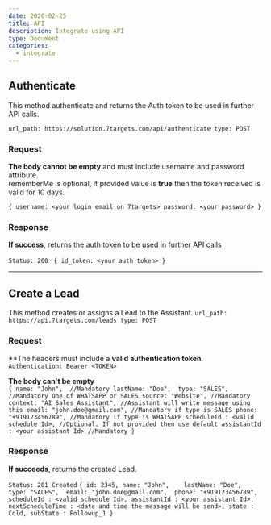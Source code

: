 ```yaml
---
date: 2020-02-25
title: API  
description: Integrate using API 
type: Document
categories:
  - integrate
---
```


## Authenticate
This method authenticate and returns the Auth token to be used in further API calls.

`
url_path: https://solution.7targets.com/api/authenticate
type: POST
`

### Request

**The body cannot be empty** and must include username and password attribute.  
rememberMe is optional, if provided value is **true** then the token received is valid for 10 days.

`{
    username: <your login email on 7targets>
    password: <your password>
}`

### Response

**If success**, returns the auth token to be used in further API calls

`Status: 200`
`
{
    id_token: <your auth token>
}`

---
## Create a Lead
This method creates or assigns a Lead to the Assistant.
`
url_path: https://api.7targets.com/leads
type: POST
`

### Request

**The headers must include a **valid authentication token**.  
`Authentication: Bearer <TOKEN>`

**The body can't be empty**  
`{
    name: "John",  //Mandatory
    lastName: "Doe", 
    type: "SALES", //Mandatory One of WHATSAPP or SALES
    source: "Website", //Mandatory
    context: "AI Sales Assistant", //Assistant will write message using this
    email: "john.doe@gmail.com", //Mandatory if type is SALES
    phone: "+919123456789", //Mandatory if type is WHATSAPP
    scheduleId : <valid schedule Id>, //Optional. If not provided then use default
    assistantId : <your assistant Id> //Mandatory
}`

### Response

**If succeeds**, returns the created Lead.

`Status: 201 Created`
`{
    id: 2345,
    name: "John",   
    lastName: "Doe", 
    type: "SALES", 
    email: "john.doe@gmail.com", 
    phone: "+919123456789", 
    scheduleId : <valid schedule Id>,
    assistantId : <your assistant Id>,
    nextScheduleTime : <date and time the message will be send>,
    state : Cold,
    subState : Followup_1
}`